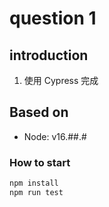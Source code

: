 # question 1

## introduction
1. 使用 Cypress 完成

## Based on

 - Node: v16.##.#

### How to start

```bash
npm install
npm run test
```